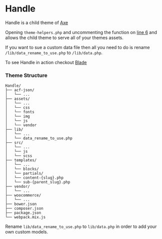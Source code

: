 # Handle

Handle is a child theme of [Axe](https://github.com/adampatterson/Axe)

Opening `theme-helpers.php` and uncommenting the function
on [line 6](https://github.com/adampatterson/Handle/blob/master/lib/theme-helpers.php#L6) and allows the child theme to
serve all of your themes assets.

If you want to sue a custom data file then all you need to do is rename `/lib/data_rename_to_use.php`
to `/lib/data.php`.

To see Handle in action checkout [Blade](https://github.com/adampatterson/Blade)

### Theme Structure

    Handle/
    ├── acf-json/
    │   └── ...
    ├── assets/
    │   └── ...
    │   └── css
    │   └── fonts
    │   └── img
    │   └── js
    │   └── vendor
    ├── lib/
    │   └── ...
    │   └── data_rename_to_use.php
    ├── src/
    │   └── ...
    │   └── js
    │   └── scss
    ├── templates/
    │   └── ...    
    │   └── blocks/
    │   └── partials/   
    │   └── content-{slug}.php
    │   └── sub-{parent_slug}.php
    ├── vendor/
    │   └── ...    
    ├── woocommerce/
    │   └── ...
    ├── bower.json
    ├── composer.json
    ├── package.json
    └── webpack.mix.js

Rename `lib/data_rename_to_use.php` to `lib/data.php` in order to add your own custom models.
